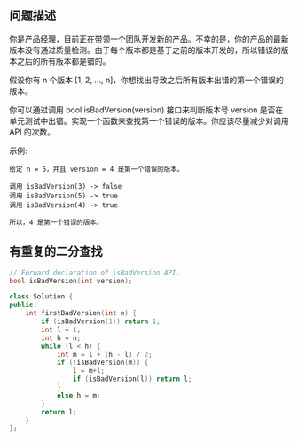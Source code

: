 ## 问题描述

你是产品经理，目前正在带领一个团队开发新的产品。不幸的是，你的产品的最新版本没有通过质量检测。由于每个版本都是基于之前的版本开发的，所以错误的版本之后的所有版本都是错的。

假设你有 n 个版本 [1, 2, ..., n]，你想找出导致之后所有版本出错的第一个错误的版本。

你可以通过调用 bool isBadVersion(version) 接口来判断版本号 version 是否在单元测试中出错。实现一个函数来查找第一个错误的版本。你应该尽量减少对调用 API 的次数。

示例:
```
给定 n = 5，并且 version = 4 是第一个错误的版本。

调用 isBadVersion(3) -> false
调用 isBadVersion(5) -> true
调用 isBadVersion(4) -> true

所以，4 是第一个错误的版本。 
```

## 有重复的二分查找

```cpp
// Forward declaration of isBadVersion API.
bool isBadVersion(int version);

class Solution {
public:
    int firstBadVersion(int n) {
        if (isBadVersion(1)) return 1;
        int l = 1;
        int h = n;
        while (l < h) {
            int m = l + (h - l) / 2;
            if (!isBadVersion(m)) {
                l = m+1;
                if (isBadVersion(l)) return l;
            }
            else h = m;
        }
        return l;
    }
};
```


